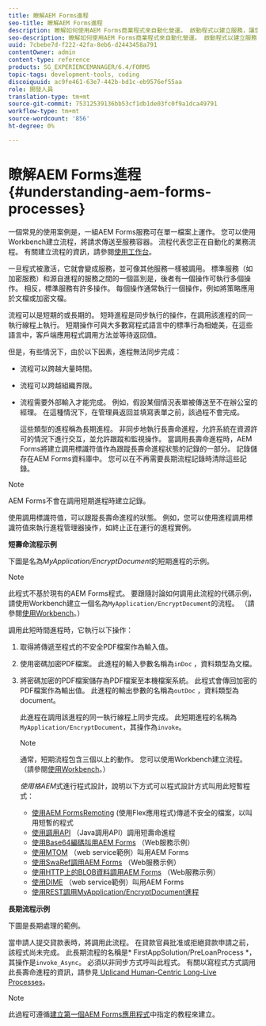 ```yaml
---
title: 瞭解AEM Forms進程
seo-title: 瞭解AEM Forms進程
description: 瞭解如何使用AEM Forms商業程式來自動化營運。 啟動程式以建立服務，讓您像叫用其他服務一樣叫用它。 流程可以是短期的或長期的。
seo-description: 瞭解如何使用AEM Forms商業程式來自動化營運。 啟動程式以建立服務，讓您像叫用其他服務一樣叫用它。 流程可以是短期的或長期的。
uuid: 7cbebe7d-f222-42fa-8eb6-d2443458a791
contentOwner: admin
content-type: reference
products: SG_EXPERIENCEMANAGER/6.4/FORMS
topic-tags: development-tools, coding
discoiquuid: ac9fe461-63e7-442b-bd1c-eb9576ef55aa
role: 開發人員
translation-type: tm+mt
source-git-commit: 75312539136bb53cf1db1de03fc0f9a1dca49791
workflow-type: tm+mt
source-wordcount: '856'
ht-degree: 0%

---
```



# 瞭解AEM Forms進程{#understanding-aem-forms-processes}

一個常見的使用案例是，一組AEM Forms服務可在單一檔案上運作。 您可以使用Workbench建立流程，將請求傳送至服務容器。 流程代表您正在自動化的業務流程。 有關建立流程的資訊，請參閱[使用工作台](https://www.adobe.com/go/learn_aemforms_workbench_63)。

一旦程式被激活，它就會變成服務，並可像其他服務一樣被調用。 標準服務（如加密服務）和源自進程的服務之間的一個區別是，後者有一個操作可執行多個操作。 相反，標準服務有許多操作。 每個操作通常執行一個操作，例如將策略應用於文檔或加密文檔。

流程可以是短期的或長期的。 短時進程是同步執行的操作，在調用該進程的同一執行線程上執行。 短期操作可與大多數寫程式語言中的標準行為相媲美，在這些語言中，客戶端應用程式調用方法並等待返回值。

但是，有些情況下，由於以下因素，進程無法同步完成：

* 流程可以跨越大量時間。
* 流程可以跨越組織界限。
* 流程需要外部輸入才能完成。 例如，假設某個情況表單被傳送至不在辦公室的經理。 在這種情況下，在管理員返回並填寫表單之前，該過程不會完成。

   這些類型的進程稱為長期進程。 非同步地執行長壽命進程，允許系統在資源許可的情況下進行交互，並允許跟蹤和監視操作。 當調用長壽命進程時，AEM Forms將建立調用標識符值作為跟蹤長壽命進程狀態的記錄的一部分。 記錄儲存在AEM Forms資料庫中。 您可以在不再需要長期流程記錄時清除這些記錄。

>[!NOTE]
>
>AEM Forms不會在調用短期進程時建立記錄。

使用調用標識符值，可以跟蹤長壽命進程的狀態。 例如，您可以使用進程調用標識符值來執行進程管理器操作，如終止正在運行的進程實例。

**短壽命流程示例**

下圖是名為&#x200B;*MyApplication/EncryptDocument*&#x200B;的短期進程的示例。

>[!NOTE]
>
>此程式不基於現有的AEM Forms程式。 要跟隨討論如何調用此流程的代碼示例，請使用Workbench建立一個名為`MyApplication/EncryptDocument`的流程。 （請參閱[使用Workbench](https://www.adobe.com/go/learn_aemforms_workbench_63)。）

調用此短時間進程時，它執行以下操作：

1. 取得將傳遞至程式的不安全PDF檔案作為輸入值。
1. 使用密碼加密PDF檔案。 此進程的輸入參數名稱為`inDoc` ，資料類型為文檔。
1. 將密碼加密的PDF檔案儲存為PDF檔案至本機檔案系統。 此程式會傳回加密的PDF檔案作為輸出值。 此進程的輸出參數的名稱為`outDoc` ，資料類型為document。

   此進程在調用該進程的同一執行線程上同步完成。 此短期進程的名稱為`MyApplication/EncryptDocument`，其操作為`invoke`。

   >[!NOTE]
   >
   >通常，短期流程包含三個以上的動作。 您可以使用Workbench建立流程。 （請參閱[使用Workbench](https://www.adobe.com/go/learn_aemforms_workbench_63)。）

   *使用格AEM*&#x200B;式進行程式設計，說明以下方式可以程式設計方式叫用此短暫程式：

   * [使用AEM FormsRemoting](/help/forms/developing/invoking-aem-forms-using-remoting.md#invoking-a-short-lived-process-by-passing-an-unsecure-document-using-remoting) (使用Flex應用程式)傳遞不安全的檔案，以叫用短暫的程式
   * [使用調用API](/help/forms/developing/invoking-aem-forms-using-java.md#invoking-a-short-lived-process-using-the-invocation-api) （Java調用API）調用短壽命進程
   * [使用Base64編碼叫用AEM Forms](/help/forms/developing/invoking-aem-forms-using-web.md#invoking-aem-forms-using-base64-encoding) （Web服務示例）
   * [使用MTOM](/help/forms/developing/invoking-aem-forms-using-web.md#invoking-aem-forms-using-mtom) （web service範例）叫用AEM Forms
   * [使用SwaRef調用AEM Forms](/help/forms/developing/invoking-aem-forms-using-web.md#invoking-aem-forms-using-swaref) （Web服務示例）
   * [使用HTTP上的BLOB資料調用AEM Forms](/help/forms/developing/invoking-aem-forms-using-web.md#invoking-aem-forms-using-blob-data-over-http) （Web服務示例）
   * [使用DIME](/help/forms/developing/invoking-aem-forms-using-web.md#invoking-aem-forms-using-dime) （web service範例）叫用AEM Forms
   * [使用REST調用MyApplication/EncryptDocument進程](/help/forms/developing/invoking-aem-forms-using-rest.md)

**長期流程示例**

下圖是長期處理的範例。

當申請人提交貸款表時，將調用此流程。 在貸款官員批准或拒絕貸款申請之前，該程式尚未完成。 此長期流程的名稱是* FirstAppSolution/PreLoanProcess *，其操作是`invoke_Async`。 必須以非同步方式呼叫此程式。 有關以寫程式方式調用此長壽命進程的資訊，請參見[ Uplicand Human-Centric Long-Live Processes](/help/forms/developing/invoking-human-centric-long-lived.md#invoking-human-centric-long-lived-processes)。

>[!NOTE]
>
>此過程可遵循[建立第一個AEM Forms應用程式](https://www.adobe.com/go/learn_aemforms_firstapp_ds_63)中指定的教程來建立。


